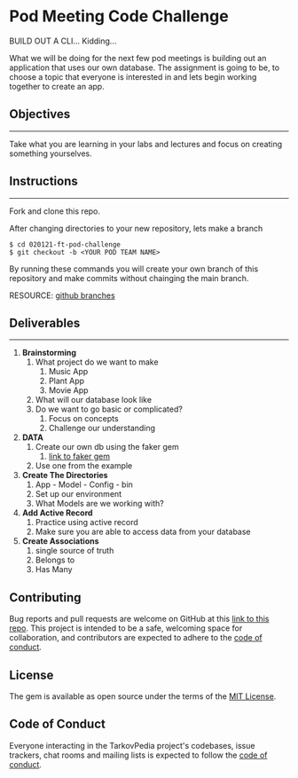 # Pod Meeting Code Challenge

BUILD OUT A CLI... Kidding...

What we will be doing for the next few pod meetings is building out an application that uses our own database. The assignment is going to be, to choose a topic that everyone is interested in and lets begin working together to create an app. 

## Objectives
---

Take what you are learning in your labs and lectures and focus on creating something yourselves.

## Instructions
---

Fork and clone this repo. 

After changing directories to your new repository, lets make a branch

    $ cd 020121-ft-pod-challenge
    $ git checkout -b <YOUR POD TEAM NAME>

By running these commands you will create your own branch of this repository and make commits without chainging the main branch. 

RESOURCE: [github branches](https://guides.github.com/introduction/flow/#:~:text=Branching%20is%20a%20core%20concept,a%20feature%20or%20a%20fix.)


## Deliverables
---

1. **Brainstorming**
    1. What project do we want to make
        1. Music App
        1. Plant App
        1. Movie App
    1. What will our database look like
    1. Do we want to go basic or complicated?
        1. Focus on concepts
        1. Challenge our understanding
1. **DATA**
    1. Create our own db using the faker gem
        1. [link to faker gem](https://github.com/faker-ruby/faker)
    1. Use one from the example
1. **Create The Directories**
    1. App - Model - Config - bin
    1. Set up our environment
    1. What Models are we working with?
1. **Add Active Record**
    1. Practice using active record
    1. Make sure you are  able to access data from your database
1. **Create Associations**
    1. single source of truth
    1. Belongs to
    1. Has Many


## Contributing

Bug reports and pull requests are welcome on GitHub at this [link to this repo](https://github.com/Ejguzman3988/020121-ft-pod-challenge). This project is intended to be a safe, welcoming space for collaboration, and contributors are expected to adhere to the [code of conduct](https://github.com/Ejguzman3988/020121-ft-pod-challenge/blob/master/CODE_OF_CONDUCT.md).


## License

The gem is available as open source under the terms of the [MIT License](https://github.com/Ejguzman3988/020121-ft-pod-challenge/blob/master/LICENSE.txt).

## Code of Conduct

Everyone interacting in the TarkovPedia project's codebases, issue trackers, chat rooms and mailing lists is expected to follow the [code of conduct](https://github.com/Ejguzman3988/020121-ft-pod-challenge/blob/master/CODE_OF_CONDUCT.md).